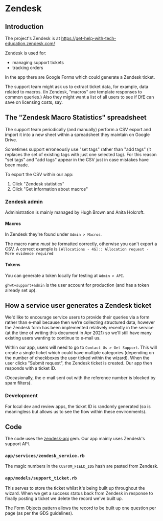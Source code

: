 # Zendesk

## Introduction

The project's Zendesk is at https://get-help-with-tech-education.zendesk.com/

Zendesk is used for:

* managing support tickets
* tracking orders

In the app there are Google Forms which could generate a Zendesk ticket.

The support team might ask us to extract ticket data, for example, data related to macros.
(In Zendesk, "macros" are template responses to common queries.)
Also they might want a list of all users to see if DfE can save on licensing costs, say.

## The "Zendesk Macro Statistics" spreadsheet

The support team periodically (and manually) perform a 
CSV export and import it into a new sheet within a spreadsheet
they maintain on Google Drive.

Sometimes support erroneously use "set tags" rather than "add tags"
(it replaces the set of existing tags with just one
selected tag). For this reason "set tags" and "add tags" appear in the CSV
just in case mistakes have been made.

To export the CSV within our app:

1. Click "Zendesk statistics"
1. Click "Get information about macros"

### Zendesk admin

Administration is mainly managed by Hugh Brown and Anita Holcroft.

#### Macros

In Zendesk they're found under `Admin > Macros`.

The macro name *must* be formatted correctly, otherwise you can't export a CSV.
A correct example is `[Allocations - 4G]:: Allocation request - More evidence required`

#### Tokens

You can generate a token locally for testing at `Admin > API`.

`ghwt+support+admin` is the user account for production (and has a token already set up).

## How a service user generates a Zendesk ticket 

We'd like to encourage service users to provide their queries via a form rather 
than e-mail because then we're collecting structured data, however
the Zendesk form has been implemented relatively recently in the service (at the time of
writing this document in Apr 2021) so we'll still have many existing users wanting to continue to 
e-mail us.

Within our app, users will need to go to `Contact Us > Get Support`. 
This will create a single ticket which could have multiple categories 
(depending on the number of checkboxes the user ticked within the wizard). 
When the user clicks "Submit request", the Zendesk ticket is created.
Our app then responds with a ticket ID. 

(Occasionally, the e-mail sent out with the reference number is blocked by spam filters).

### Development

For local dev and review apps, the ticket ID is randomly generated 
(so is meaningless but allows us to see the flow within these environments).

## Code

The code uses the [zendesk-api](https://github.com/doximity/zendesk_api) gem.
Our app mainly uses Zendesk's support API.

### `app/services/zendesk_service.rb`

The magic numbers in the `CUSTOM_FIELD_IDS` hash are pasted from Zendesk.

### `app/models/support_ticket.rb`

This serves to store the ticket whilst it's being built up throughout the wizard.
When we get a success status back from Zendesk in response to finally posting a
ticket we delete the record we've built up.

The Form Objects pattern allows the record to be built up one question per page 
(as per the GDS guidelines).
